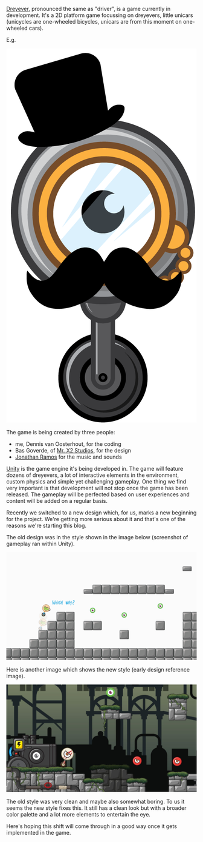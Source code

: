 [Dreyever](https://github.com/Devilly/dreyever), pronounced the same as "driver", is a game currently in development. It's a 2D platform game focussing on dreyevers, little unicars (unicycles are one-wheeled bicycles, unicars are from this moment on one-wheeled cars).

E.g.

![MrX2-Dreyever](MrX2-Dreyever.png)

The game is being created by three people:

* me, Dennis van Oosterhout, for the coding
* Bas Goverde, of [Mr. X2 Studios](https://play.google.com/store/apps/developer?id=Mr.+X2+Studios), for the design
* [Jonathan Ramos](http://rufino.nl/) for the music and sounds

[Unity](https://unity3d.com/) is the game engine it's being developed in. The game will feature dozens of dreyevers, a lot of interactive elements in the environment, custom physics and simple yet challenging gameplay. One thing we find very important is that development will not stop once the game has been released. The gameplay will be perfected based on user experiences and content will be added on a regular basis.

Recently we switched to a new design which, for us, marks a new beginning for the project. We're getting more serious about it and that's one of the reasons we're starting this blog.

The old design was in the style shown in the image below (screenshot of gameplay ran within Unity).

![Example of the old design](old-design.png)

Here is another image which shows the new style (early design reference image).

![Example of the new design](new-design.jpg)

The old style was very clean and maybe also somewhat boring. To us it seems the new style fixes this. It still has a clean look but with a broader color palette and a lot more elements to entertain the eye.

Here's hoping this shift will come through in a good way once it gets implemented in the game.